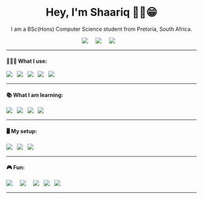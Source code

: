 <h1 align='center'> Hey, I'm Shaariq ✌🏻😁 </h1>

<p align='center'>
  I am a BSc(Hons) Computer Science student from Pretoria, South Africa.
</p>

<p align='center'>
  <a href="https://www.linkedin.com/in/shaariq-p/"><img src="https://img.shields.io/badge/linkedin-%230077B5.svg?&style=for-the-badge&logo=linkedin&logoColor=white" /></a>&nbsp;&nbsp;&nbsp;&nbsp;
  <a href="mailto:mshaariq.p@gmail.com?subject=Hey%20Shaariq"><img src="https://img.shields.io/badge/gmail-%23D14836.svg?&style=for-the-badge&logo=gmail&logoColor=white" /></a>&nbsp;&nbsp;&nbsp;&nbsp;
  <a href="https://discordapp.com/users/946848300177449032"><img src="https://img.shields.io/badge/Discord-%237289DA.svg?style=for-the-badge&logo=discord&logoColor=white" /></a>&nbsp;&nbsp;&nbsp;&nbsp;
</p>

<hr>

<h4>👨🏻‍💻  What I use:</h4>

<p>
  <img src="https://img.shields.io/badge/react_native-%2320232a.svg?style=for-the-badge&logo=react&logoColor=%2361DAFB" />&nbsp;&nbsp;
  <img src="https://img.shields.io/badge/c-%2300599C.svg?style=for-the-badge&logo=c&logoColor=white" />&nbsp;&nbsp;
  <img src="https://img.shields.io/badge/c++-%2300599C.svg?style=for-the-badge&logo=c%2B%2B&logoColor=white" />&nbsp;&nbsp;
  <img src="https://img.shields.io/badge/javascript-%23323330.svg?style=for-the-badge&logo=javascript&logoColor=%23F7DF1E" />&nbsp;&nbsp;
  <img src="https://img.shields.io/badge/python-3670A0?style=for-the-badge&logo=python&logoColor=ffdd54" />&nbsp;&nbsp;
</p>

<hr>

<h4>📚 What I am learning:</h4>

<p>
  <img src="https://img.shields.io/badge/react-%2320232a.svg?style=for-the-badge&logo=react&logoColor=%2361DAFB" />&nbsp;&nbsp;
  <img src="https://img.shields.io/badge/tailwindcss-%2338B2AC.svg?style=for-the-badge&logo=tailwind-css&logoColor=white" />&nbsp;&nbsp;
  <img src="https://img.shields.io/badge/blender-%23F5792A.svg?style=for-the-badge&logo=blender&logoColor=white" />&nbsp;&nbsp;
  <img src="https://img.shields.io/badge/unrealengine-%23313131.svg?style=for-the-badge&logo=unrealengine&logoColor=white" />&nbsp;&nbsp;
</p>

<hr>

<h4>🖥️ My setup:</h4>

<p>
  <img src="https://img.shields.io/badge/Visual%20Studio%20Code-0078d7.svg?style=for-the-badge&logo=visual-studio-code&logoColor=white" />&nbsp;&nbsp;
  <img src="https://img.shields.io/badge/mac%20os-000000?style=for-the-badge&logo=macos&logoColor=F0F0F0" />&nbsp;&nbsp;
  <img src="https://img.shields.io/badge/Windows-0078D6?style=for-the-badge&logo=windows&logoColor=white" />&nbsp;&nbsp;
</p>

<hr> 

<h4>🎮 Fun:</h4>
  
<p>
  <a href="https://open.spotify.com/user/31izpk4ugk7arzn44j45e4jioeta?si=15bcf3746d53481f"><img src="https://img.shields.io/badge/Spotify-1ED760?style=for-the-badge&logo=spotify&logoColor=white" /></a>&nbsp;&nbsp;&nbsp;&nbsp;
  <a href="https://steamcommunity.com/id/shaariq/"><img src="https://img.shields.io/badge/steam-%23000000.svg?style=for-the-badge&logo=steam&logoColor=white" /></a>&nbsp;&nbsp;&nbsp;&nbsp;
  <img src="https://img.shields.io/badge/riotgames-D32936.svg?style=for-the-badge&logo=riotgames&logoColor=white" />&nbsp;&nbsp;
  <img src="https://img.shields.io/badge/epicgames-%23313131.svg?style=for-the-badge&logo=epicgames&logoColor=white" />&nbsp;&nbsp;
  <img src="https://img.shields.io/badge/battle.net-%2300AEFF.svg?style=for-the-badge&logo=battle.net&logoColor=white" />&nbsp;&nbsp;
</p>

<hr>
